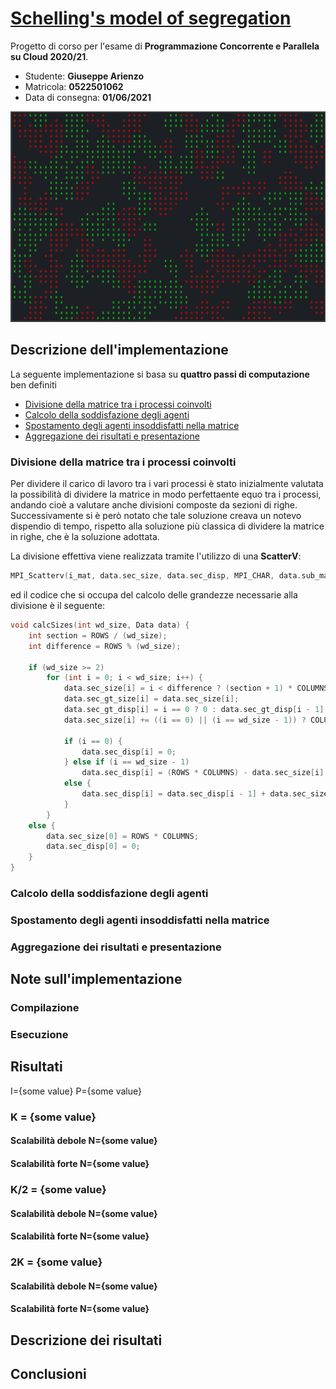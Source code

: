 # **[Schelling's model of segregation](https://en.wikipedia.org/wiki/Schelling's_model_of_segregation)**

Progetto di corso per l'esame di **Programmazione Concorrente e Parallela su Cloud 2020/21**.

- Studente: **Giuseppe Arienzo**
- Matricola: **0522501062**
- Data di consegna: **01/06/2021**

<img src="docs/Images/sample.png"/>

## **Descrizione dell'implementazione**

La seguente implementazione si basa su **quattro passi di computazione** ben definiti

- [Divisione della matrice tra i processi coinvolti](#divisione-della-matrice-tra-i-processi-coinvolti)
- [Calcolo della soddisfazione degli agenti](#calcolo-della-soddisfazione-degli-agenti)
- [Spostamento degli agenti insoddisfatti nella matrice](#spostamento-degli-agenti-insoddisfatti-nella-matrice)
- [Aggregazione dei risultati e presentazione](#aggregazione-dei-risultati-e-presentazione)

### **Divisione della matrice tra i processi coinvolti**

Per dividere il carico di lavoro tra i vari processi è stato inizialmente valutata la possibilità di dividere la matrice in modo perfettaente equo tra i processi, andando cioè a valutare anche divisioni composte da sezioni di righe. Successivamente si è però notato che tale soluzione creava un notevo dispendio di tempo, rispetto alla soluzione più classica di dividere la matrice in righe, che è la soluzione adottata.

La divisione effettiva viene realizzata tramite l'utilizzo di una **ScatterV**:

```c  
MPI_Scatterv(i_mat, data.sec_size, data.sec_disp, MPI_CHAR, data.sub_mat, data.sec_size[rank], MPI_CHAR, MASTER, MPI_COMM_WORLD);
```

ed il codice che si occupa del calcolo delle grandezze necessarie alla divisione è il seguente:

```c
void calcSizes(int wd_size, Data data) {
    int section = ROWS / (wd_size);
    int difference = ROWS % (wd_size);

    if (wd_size >= 2)
        for (int i = 0; i < wd_size; i++) {
            data.sec_size[i] = i < difference ? (section + 1) * COLUMNS : section * COLUMNS;
            data.sec_gt_size[i] = data.sec_size[i];
            data.sec_gt_disp[i] = i == 0 ? 0 : data.sec_gt_disp[i - 1] + data.sec_gt_size[i - 1];
            data.sec_size[i] += ((i == 0) || (i == wd_size - 1)) ? COLUMNS : COLUMNS * 2;

            if (i == 0) {
                data.sec_disp[i] = 0;
            } else if (i == wd_size - 1)
                data.sec_disp[i] = (ROWS * COLUMNS) - data.sec_size[i];
            else {
                data.sec_disp[i] = data.sec_disp[i - 1] + data.sec_size[i - 1] - (COLUMNS * 2);
            }
        }
    else {
        data.sec_size[0] = ROWS * COLUMNS;
        data.sec_disp[0] = 0;
    }
}
```

### **Calcolo della soddisfazione degli agenti**

### **Spostamento degli agenti insoddisfatti nella matrice**

### **Aggregazione dei risultati e presentazione**

## **Note sull'implementazione**

### **Compilazione**

### **Esecuzione**

## **Risultati**

I={some value}
P={some value}

### K = {some value}

#### Scalabilità debole N={some value}

#### Scalabilità forte N={some value}

### K/2 = {some value}

#### Scalabilità debole N={some value}

#### Scalabilità forte N={some value} 

### 2K = {some value}

#### Scalabilità debole N={some value}

#### Scalabilità forte N={some value} 

## **Descrizione dei risultati**

## **Conclusioni**